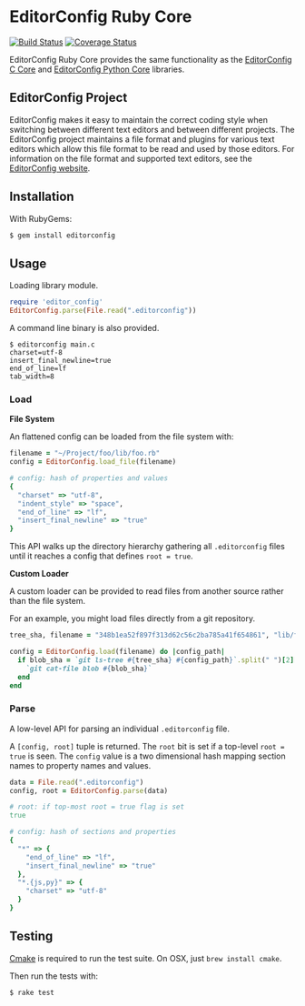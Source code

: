 # EditorConfig Ruby Core
[![Build Status](https://travis-ci.org/editorconfig/editorconfig-core-ruby.svg?branch=master)](https://travis-ci.org/editorconfig/editorconfig-core-ruby)
[![Coverage Status](https://coveralls.io/repos/github/editorconfig/editorconfig-core-ruby/badge.svg?branch=master)](https://coveralls.io/github/editorconfig/editorconfig-core-ruby)

EditorConfig Ruby Core provides the same functionality as the [EditorConfig C Core](https://github.com/editorconfig/editorconfig-core-c) and [EditorConfig Python Core](https://github.com/editorconfig/editorconfig-core-py) libraries.

## EditorConfig Project

EditorConfig makes it easy to maintain the correct coding style when switching between different text editors and between different projects. The EditorConfig project maintains a file format and plugins for various text editors which allow this file format to be read and used by those editors. For information on the file format and supported text editors, see the [EditorConfig website](http://editorconfig.org>).

## Installation

With RubyGems:

``` sh
$ gem install editorconfig
```

## Usage

Loading library module.

``` ruby
require 'editor_config'
EditorConfig.parse(File.read(".editorconfig"))
```

A command line binary is also provided.

```
$ editorconfig main.c
charset=utf-8
insert_final_newline=true
end_of_line=lf
tab_width=8
```

### Load

**File System**

An flattened config can be loaded from the file system with:

``` ruby
filename = "~/Project/foo/lib/foo.rb"
config = EditorConfig.load_file(filename)

# config: hash of properties and values
{
  "charset" => "utf-8",
  "indent_style" => "space",
  "end_of_line" => "lf",
  "insert_final_newline" => "true"
}
```

This API walks up the directory hierarchy gathering all `.editorconfig` files until it reaches a config that defines `root = true`.

**Custom Loader**

A custom loader can be provided to read files from another source rather than the file system.

For an example, you might load files directly from a git repository.

``` ruby
tree_sha, filename = "348b1ea52f897f313d62c56c2ba785a41f654861", "lib/foo.rb"

config = EditorConfig.load(filename) do |config_path|
  if blob_sha = `git ls-tree #{tree_sha} #{config_path}`.split(" ")[2]
    `git cat-file blob #{blob_sha}`
  end
end
```

### Parse

A low-level API for parsing an individual `.editorconfig` file.

A `[config, root]` tuple is returned. The `root` bit is set if a top-level `root = true` is seen. The `config` value is a two dimensional hash mapping section names to property names and values.

``` ruby
data = File.read(".editorconfig")
config, root = EditorConfig.parse(data)

# root: if top-most root = true flag is set
true

# config: hash of sections and properties
{
  "*" => {
    "end_of_line" => "lf",
    "insert_final_newline" => "true"
  },
  "*.{js,py}" => {
    "charset" => "utf-8"
  }
}
```


## Testing

[Cmake](http://www.cmake.org) is required to run the test suite. On OSX, just `brew install cmake`.

Then run the tests with:

``` sh
$ rake test
```
